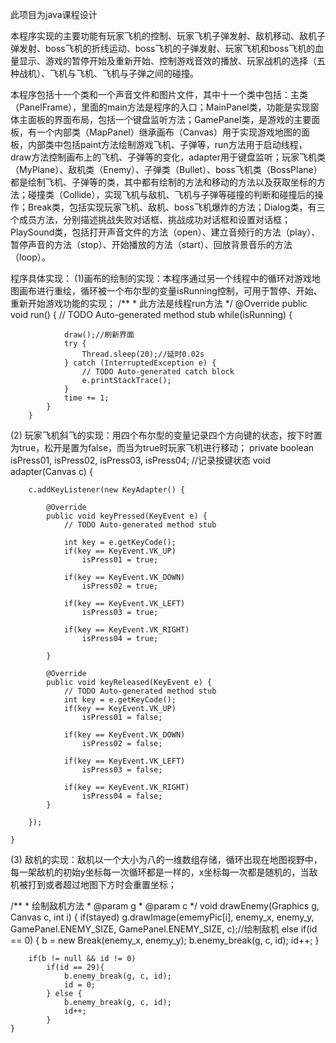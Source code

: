 此项目为java课程设计

本程序实现的主要功能有玩家飞机的控制、玩家飞机子弹发射、敌机移动、敌机子弹发射、boss飞机的折线运动、boss飞机的子弹发射、玩家飞机和boss飞机的血量显示、游戏的暂停开始及重新开始、控制游戏音效的播放、玩家战机的选择（五种战机）、飞机与飞机、飞机与子弹之间的碰撞。

本程序包括十一个类和一个声音文件和图片文件，其中十一个类中包括：主类（PanelFrame），里面的main方法是程序的入口；MainPanel类，功能是实现窗体主面板的界面布局，包括一个键盘监听方法；GamePanel类，是游戏的主要面板，有一个内部类（MapPanel）继承画布（Canvas）用于实现游戏地图的面板，内部类中包括paint方法绘制游戏飞机、子弹等，run方法用于启动线程，draw方法控制画布上的飞机、子弹等的变化，adapter用于键盘监听；玩家飞机类（MyPlane）、敌机类（Enemy）、子弹类（Bullet）、boss飞机类（BossPlane）都是绘制飞机、子弹等的类，其中都有绘制的方法和移动的方法以及获取坐标的方法；碰撞类（Collide），实现飞机与敌机、飞机与子弹等碰撞的判断和碰撞后的操作；Break类，包括实现玩家飞机、敌机、boss飞机爆炸的方法；Dialog类，有三个成员方法，分别描述挑战失败对话框、挑战成功对话框和设置对话框；PlaySound类，包括打开声音文件的方法（open）、建立音频行的方法（play）、暂停声音的方法（stop）、开始播放的方法（start）、回放背景音乐的方法（loop）。

程序具体实现：
(1)画布的绘制的实现：本程序通过另一个线程中的循环对游戏地图画布进行重绘，循环被一个布尔型的变量isRunning控制，可用于暂停、开始、重新开始游戏功能的实现；
 /**
         * 此方法是线程run方法
         */
        @Override
        public void run() {
            // TODO Auto-generated method stub
            while(isRunning) {

                draw();//刷新界面
                try {
                    Thread.sleep(20);//延时0.02s
                } catch (InterruptedException e) {
                    // TODO Auto-generated catch block
                    e.printStackTrace();
                }
                time += 1;
            }
        }

(2)	玩家飞机斜飞的实现：用四个布尔型的变量记录四个方向键的状态，按下时置为true，松开是置为false，而当为true时玩家飞机进行移动；
private boolean isPress01, isPress02, isPress03, isPress04;   //记录按键状态
void adapter(Canvas c) {

        c.addKeyListener(new KeyAdapter() {

            @Override
            public void keyPressed(KeyEvent e) {
                // TODO Auto-generated method stub

                int key = e.getKeyCode();
                if(key == KeyEvent.VK_UP)
                    isPress01 = true;

                if(key == KeyEvent.VK_DOWN)
                    isPress02 = true;

                if(key == KeyEvent.VK_LEFT)
                    isPress03 = true;

                if(key == KeyEvent.VK_RIGHT)
                    isPress04 = true;

            }

            @Override
            public void keyReleased(KeyEvent e) {
                // TODO Auto-generated method stub
                int key = e.getKeyCode();
                if(key == KeyEvent.VK_UP)
                    isPress01 = false;

                if(key == KeyEvent.VK_DOWN)
                    isPress02 = false;

                if(key == KeyEvent.VK_LEFT)
                    isPress03 = false;

                if(key == KeyEvent.VK_RIGHT)
                    isPress04 = false;
            }

        });

    }

(3)	敌机的实现：敌机以一个大小为八的一维数组存储，循环出现在地图视野中，每一架敌机的初始y坐标每一次循环都是一样的，x坐标每一次都是随机的，当敌机被打到或者超过地图下方时会重置坐标；

 /**
     * 绘制敌机方法
     * @param g
     * @param c
     */
    void drawEnemy(Graphics g, Canvas c, int i) {
        if(stayed)
            g.drawImage(ememyPic[i], enemy_x, enemy_y, GamePanel.ENEMY_SIZE, GamePanel.ENEMY_SIZE, c);//绘制敌机
        else if(id == 0) {
            b = new Break(enemy_x, enemy_y);
            b.enemy_break(g, c, id);
            id++;
        }

        if(b != null && id != 0)
            if(id == 29){
                b.enemy_break(g, c, id);
                id = 0;
            } else {
                b.enemy_break(g, c, id);
                id++;
            }
    }
